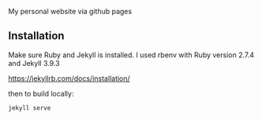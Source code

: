 My personal website via github pages

## Installation

Make sure Ruby and Jekyll is installed. I used rbenv with Ruby version 2.7.4 and Jekyll 3.9.3

https://jekyllrb.com/docs/installation/

then to build locally:

    jekyll serve
